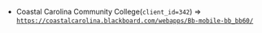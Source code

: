  - Coastal Carolina Community College(`client_id=342`) => [`https://coastalcarolina.blackboard.com/webapps/Bb-mobile-bb_bb60/`](https://coastalcarolina.blackboard.com/webapps/Bb-mobile-bb_bb60/)
